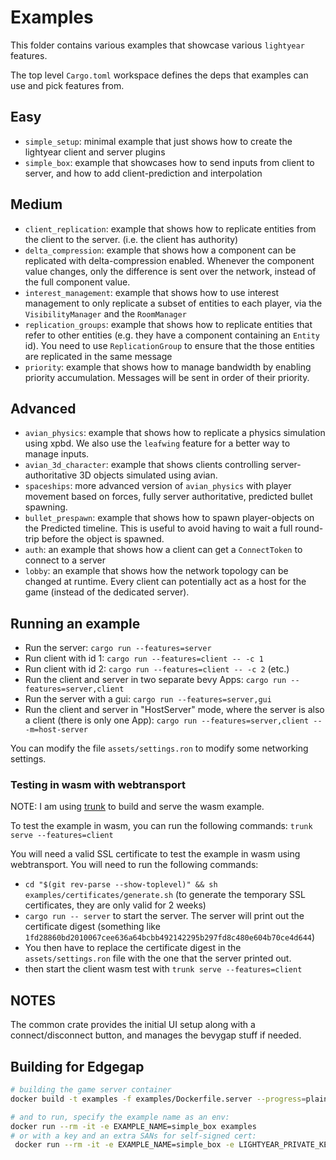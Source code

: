 # Examples

This folder contains various examples that showcase various `lightyear` features.

The top level `Cargo.toml` workspace defines the deps that examples can use and pick features from.


## Easy

- `simple_setup`: minimal example that just shows how to create the lightyear client and server plugins
- `simple_box`: example that showcases how to send inputs from client to server, and how to add client-prediction and interpolation

## Medium

- `client_replication`: example that shows how to replicate entities from the client to the server. (i.e. the client has authority)
- `delta_compression`: example that shows how a component can be replicated with delta-compression enabled. Whenever the component value
  changes, only the difference is sent over the network, instead of the full component value.
- `interest_management`: example that shows how to use interest management to only replicate a subset of entities
  to each player, via the `VisibilityManager` and the `RoomManager`
- `replication_groups`: example that shows how to replicate entities that refer to other entities
  (e.g. they have a component containing an `Entity` id). You need to use `ReplicationGroup` to ensure that the
  those entities are replicated in the same message
- `priority`: example that shows how to manage bandwidth by enabling priority accumulation. Messages will be sent in
  order of their priority.

## Advanced

- `avian_physics`: example that shows how to replicate a physics simulation using xpbd.
  We also use the `leafwing` feature for a better way to manage inputs.
- `avian_3d_character`: example that shows clients controlling server-authoritative 3D objects simulated using avian.
- `spaceships`: more advanced version of `avian_physics` with player movement based on forces, fully server authoritative, predicted bullet spawning. 
- `bullet_prespawn`: example that shows how to spawn player-objects on the Predicted timeline. This is useful
  to avoid having to wait a full round-trip before the object is spawned.
- `auth`: an example that shows how a client can get a `ConnectToken` to connect to a server
- `lobby`: an example that shows how the network topology can be changed at runtime.
  Every client can potentially act as a host for the game (instead of the dedicated server).

## Running an example

- Run the server: `cargo run --features=server`
- Run client with id 1: `cargo run --features=client -- -c 1`
- Run client with id 2: `cargo run --features=client -- -c 2` (etc.)
- Run the client and server in two separate bevy Apps: `cargo run --features=server,client`
- Run the server with a gui: `cargo run --features=server,gui`
- Run the client and server in "HostServer" mode, where the server is also a client (there is only one App): `cargo run --features=server,client -- -m=host-server`

You can modify the file `assets/settings.ron` to modify some networking settings.

### Testing in wasm with webtransport

NOTE: I am using [trunk](https://trunkrs.dev/) to build and serve the wasm example.

To test the example in wasm, you can run the following commands: `trunk serve --features=client`

You will need a valid SSL certificate to test the example in wasm using webtransport. You will need to run the following
commands:

- `cd "$(git rev-parse --show-toplevel)" && sh examples/certificates/generate.sh` (to generate the temporary SSL
  certificates, they are only valid for 2 weeks)
- `cargo run -- server` to start the server. The server will print out the certificate digest (something
  like `1fd28860bd2010067cee636a64bcbb492142295b297fd8c480e604b70ce4d644`)
- You then have to replace the certificate digest in the `assets/settings.ron` file with the one that the server printed
  out.
- then start the client wasm test with `trunk serve --features=client`


## NOTES

The common crate provides the initial UI setup along with a connect/disconnect button, and manages
the bevygap stuff if needed.

## Building for Edgegap

```bash
# building the game server container
docker build -t examples -f examples/Dockerfile.server --progress=plain --build-arg examples="simple_box spaceships" .

# and to run, specify the example name as an env:
docker run --rm -it -e EXAMPLE_NAME=simple_box examples
# or with a key and an extra SANs for self-signed cert:
 docker run --rm -it -e EXAMPLE_NAME=simple_box -e LIGHTYEAR_PRIVATE_KEY="1, 2, 3, 4, 5, 6, 7, 8, 9, 0, 0, 0, 0, 0, 0, 0, 0, 0, 0, 0, 0, 0, 0, 0, 0, 0, 0, 0, 0, 0, 0, 1" -e SELF_SIGNED_SANS="example.com,10.1.2.3" examples
```